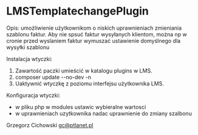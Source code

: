 # LMSTemplatechangePlugin

Opis:
umożliwienie użytkownikom o niskich uprawnieniach zmieniania szablonu faktur.
Aby nie spsuć faktur wysyłanych klientom, można np w cronie przed wyslaniem faktur wymuszać ustawienie domyślnego dla wysyłki szablonu


Instalacja wtyczki:
1. Zawartość paczki umieścić w katalogu plugins w LMS.
2. composer update --no-dev -n
3. Uaktywnić wtyczkę z poziomu interfejsu użytkownika LMS.

Konfiguracja wtyczki:
- w pliku php w modules ustawic wybieralne wartosci
- w uprawnieniach uzytkownika nadac uprawnienie do zmiany szalbonu


Grzegorz Cichowski <gc@ptlanet.pl>
